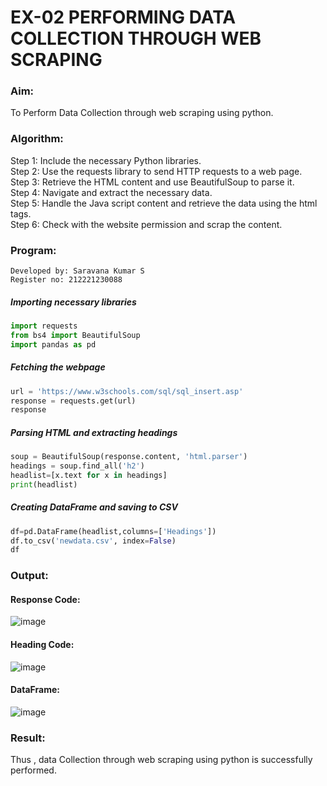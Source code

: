 # EX-02 PERFORMING DATA COLLECTION THROUGH WEB SCRAPING
### Aim:
To Perform Data Collection through web scraping using python.

### Algorithm:
Step 1: Include the necessary Python libraries.<br>
Step 2: Use the requests library to send HTTP requests to a web page.<br>
Step 3: Retrieve the HTML content and use BeautifulSoup to parse it.<br>
Step 4: Navigate and extract the necessary data.<br>
Step 5: Handle the Java script content and retrieve the data using the html tags.<br>
Step 6: Check with the website permission and scrap the content.<br>

### Program:
```
Developed by: Saravana Kumar S
Register no: 212221230088
```
##### Importing necessary libraries
```Python
import requests
from bs4 import BeautifulSoup
import pandas as pd
```
##### Fetching the webpage
```Python
url = 'https://www.w3schools.com/sql/sql_insert.asp'
response = requests.get(url)
response
```
##### Parsing HTML and extracting headings
```Python
soup = BeautifulSoup(response.content, 'html.parser')
headings = soup.find_all('h2')
headlist=[x.text for x in headings]
print(headlist)
```
##### Creating DataFrame and saving to CSV
```Python
df=pd.DataFrame(headlist,columns=['Headings'])
df.to_csv('newdata.csv', index=False)
df
```

### Output:

#### Response Code:

![image](https://github.com/user-attachments/assets/f703f18d-7992-424d-93f3-d14936131c5d)

#### Heading Code:

![image](https://github.com/user-attachments/assets/c6cf0b06-623a-4183-8117-66e4e47b5d19)

#### DataFrame:

![image](https://github.com/user-attachments/assets/f86aa3b6-8125-4fc9-a848-74f87c9ebb21)



### Result:
Thus , data Collection through web scraping using python is successfully performed.

